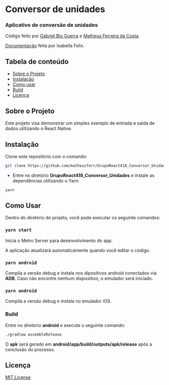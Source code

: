 # Conversor de unidades

### Aplicativo de conversão de unidades
Código feito por [Gabriel Bio Guerra](https://github.com/Gabrie-Bio-Guerra) e [Matheus Ferreira da Costa](https://github.com/matheusferr).

[Documentação](https://cbt-ifsp-tcc-react.netlify.app/conversorunidades) feita por Isabella Felix.

## Tabela de conteúdo

- [Sobre o Projeto](#sobre-o-projeto)
- [Instalação](#instala%C3%A7%C3%A3o)
- [Como usar](#como-usar)
- [Build](#build)
- [Licença](#licen%C3%A7a)

## Sobre o Projeto

Este projeto visa demonstrar um simples exemplo de entrada e saída de dados utilizando o React Native.

## Instalação

Clone este repositório com o comando:
```bash
git clone https://github.com/matheusferr/GrupoReact418_Conversor_Unidades.git
```
* Entre no diretório **GrupoReact418_Conversor_Unidades** e instale as dependências utilizando o Yarn:
```bash
yarn
```

## Como Usar

Dentro do diretório do projeto, você pode executar os seguinte comandos:

### `yarn start`

Inicía o Metro Server para desenvolvimento do app.

A aplicação atualizará automaticamente quando você editar o código.

### `yarn android`

Compila a versão debug e instala nos dipositivos android conectados via **ADB**. Caso não encontre nenhum dispositivo, o emulador será iniciado.

### `yarn android`

Compila a versão debug e instala no emulador iOS.

### Build
Entre no diretório **android** e execute o seguinte comando:
```bash
./gradlew assembleRelease
```
O **apk** será gerado em **android/app/build/outputs/apk/release** após a conclusão do processo.

## Licença

[MIT License](https://opensource.org/licenses/MIT)
